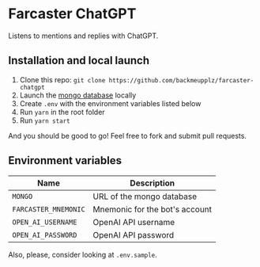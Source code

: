 # Farcaster ChatGPT

Listens to mentions and replies with ChatGPT.

## Installation and local launch

1. Clone this repo: `git clone https://github.com/backmeupplz/farcaster-chatgpt`
2. Launch the [mongo database](https://www.mongodb.com/) locally
3. Create `.env` with the environment variables listed below
4. Run `yarn` in the root folder
5. Run `yarn start`

And you should be good to go! Feel free to fork and submit pull requests.

## Environment variables

| Name                 | Description                    |
| -------------------- | ------------------------------ |
| `MONGO`              | URL of the mongo database      |
| `FARCASTER_MNEMONIC` | Mnemonic for the bot's account |
| `OPEN_AI_USERNAME`   | OpenAI API username            |
| `OPEN_AI_PASSWORD`   | OpenAI API password            |

Also, please, consider looking at `.env.sample`.

